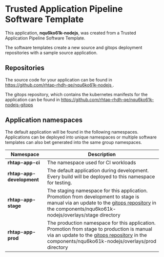 # Trusted Application Pipeline Software Template

This application, **nqu6ko61k-nodejs**, was created from a Trusted Application Pipeline Software Template.

The software templates create a new source and gitops deployment repositories with a sample source application. 

## Repositories

The source code for your application can be found in [https://github.com/rhtap-rhdh-qe/nqu6ko61k-nodejs ](https://github.com/rhtap-rhdh-qe/nqu6ko61k-nodejs ).
 
The gitops repository, which contains the kubernetes manifests for the application can be found in 
[https://github.com/rhtap-rhdh-qe/nqu6ko61k-nodejs-gitops ](https://github.com/rhtap-rhdh-qe/nqu6ko61k-nodejs-gitops ) 

## Application namespaces 

The default application will be found in the following namespaces. Applications can be deployed into unique namespaces or multiple software templates can also bet generated into the same group namespaces.  

|  Namespace   |  Description   |  
| -------- | -------- |
| **rhtap-app-ci** | The namespace used for CI workloads |
| **rhtap-app-development** | The default application during development. Every build will be deployed to this namespace for testing. |
| **rhtap-app-stage** | The staging namespace for this application. Promotion from development to stage is manual via an update to the [gitops repository](https://github.com/rhtap-rhdh-qe/nqu6ko61k-nodejs-gitops ) in the components/nqu6ko61k-nodejs/overlays/stage directory |
| **rhtap-app-prod** | The production namespace for this application. Promotion from stage to production is manual via an update to the [gitops repository](https://github.com/rhtap-rhdh-qe/nqu6ko61k-nodejs-gitops ) in the components/nqu6ko61k-nodejs/overlays/prod directory |